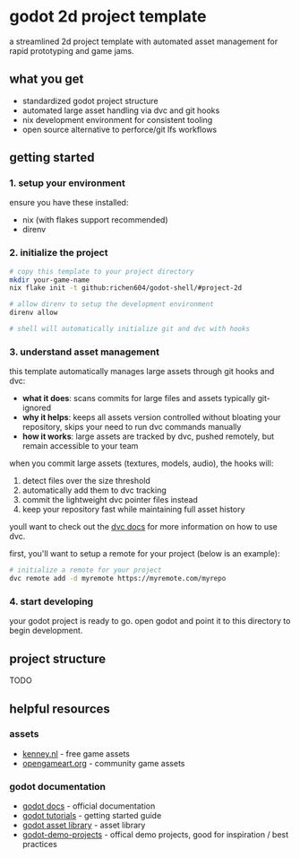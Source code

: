 # godot 2d project template

a streamlined 2d project template with automated asset management for rapid prototyping and game jams.

## what you get

- standardized godot project structure
- automated large asset handling via dvc and git hooks
- nix development environment for consistent tooling
- open source alternative to perforce/git lfs workflows

## getting started

### 1. setup your environment

ensure you have these installed:

- nix (with flakes support recommended)
- direnv

### 2. initialize the project

```bash
# copy this template to your project directory
mkdir your-game-name
nix flake init -t github:richen604/godot-shell/#project-2d

# allow direnv to setup the development environment
direnv allow

# shell will automatically initialize git and dvc with hooks
```

### 3. understand asset management

this template automatically manages large assets through git hooks and dvc:

- **what it does**: scans commits for large files and assets typically git-ignored
- **why it helps**: keeps all assets version controlled without bloating your repository, skips your need to run dvc commands manually
- **how it works**: large assets are tracked by dvc, pushed remotely, but remain accessible to your team

when you commit large assets (textures, models, audio), the hooks will:

1. detect files over the size threshold
2. automatically add them to dvc tracking
3. commit the lightweight dvc pointer files instead
4. keep your repository fast while maintaining full asset history

youll want to check out the [dvc docs](https://dvc.org/doc) for more information on how to use dvc.

first, you'll want to setup a remote for your project (below is an example):

```bash
# initialize a remote for your project
dvc remote add -d myremote https://myremote.com/myrepo
```

### 4. start developing

your godot project is ready to go. open godot and point it to this directory to begin development.

## project structure

TODO

## helpful resources

### assets

- [kenney.nl](https://kenney.nl/assets/) - free game assets
- [opengameart.org](https://opengameart.org/) - community game assets

### godot documentation

- [godot docs](https://docs.godotengine.org/) - official documentation
- [godot tutorials](https://docs.godotengine.org/en/stable/getting_started/introduction/index.html) - getting started guide
- [godot asset library](https://godotengine.org/asset-library/asset) - asset library
- [godot-demo-projects](https://github.com/godotengine/godot-demo-projects) - offical demo projects, good for inspiration / best practices
